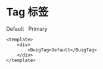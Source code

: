 # Tag 标签

<ClientOnly>
  <div class="demo-line">
    <BuigTag>Default</BuigTag>
    <BuigTag variant="primary" style="margin-inline-start:8px">Primary</BuigTag>
  </div>
</ClientOnly>

```vue
<template>
    <div>
        <BuigTag>Default</BuigTag>
    </div>
</template>
```
